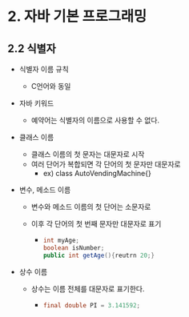 # 2. 자바 기본 프로그래밍

## 2.2 식별자

* 식별자 이름 규칙

  * C언어와 동일

* 자바 키워드

  * 예약어는 식별자의 이름으로 사용할 수 없다.

* 클래스 이름

  * 클래스 이름의 첫 문자는 대문자로 시작
  * 여러 단어가 복합되면 각 단어의 첫 문자만 대문자로
    * ex) class AutoVendingMachine{}

* 변수, 메소드 이름

  * 변수와 메소드 이름의 첫 단어는 소문자로

  * 이후 각 단어의 첫 번째 문자만 대문자로 표기

    * ```java
      int myAge;
      boolean isNumber;
      public int getAge(){reutrn 20;}
      ```

* 상수 이름

  * 상수는 이름 전체를 대문자로 표기한다.

    * ```java
      final double PI = 3.141592;
      ```

      